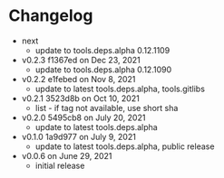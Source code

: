 Changelog
===========

* next
  * update to tools.deps.alpha 0.12.1109
* v0.2.3 f1367ed on Dec 23, 2021
  * update to tools.deps.alpha 0.12.1090
* v0.2.2 e1febed on Nov 8, 2021
  * update to latest tools.deps.alpha, tools.gitlibs
* v0.2.1 3523d8b on Oct 10, 2021
  * list - if tag not available, use short sha
* v0.2.0 5495cb8 on July 20, 2021
  * update to latest tools.deps.alpha
* v0.1.0 1a9d977 on July 9, 2021
  * update to latest tools.deps.alpha, public release
* v0.0.6 on June 29, 2021
  * initial release
